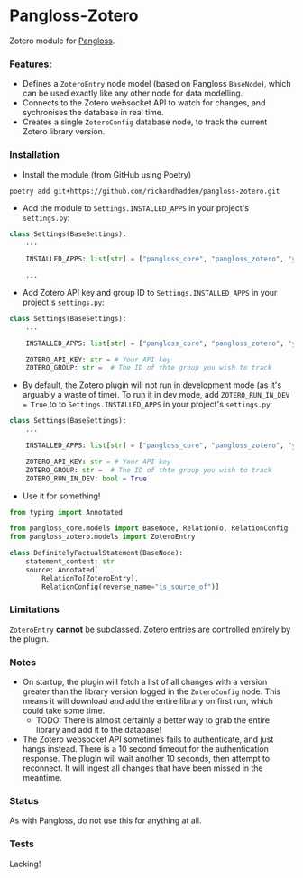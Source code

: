 Pangloss-Zotero
===============

Zotero module for [Pangloss](https://github.com/richardhadden/pangloss-core).

### Features:

- Defines a `ZoteroEntry` node model (based on Pangloss `BaseNode`), which can be used exactly like any other node for data modelling.
- Connects to the Zotero websocket API to watch for changes, and sychronises the database in real time.
- Creates a single `ZoteroConfig` database node, to track the current Zotero library version.

### Installation

- Install the module (from GitHub using Poetry)
```bash
poetry add git+https://github.com/richardhadden/pangloss-zotero.git
````

- Add the module to `Settings.INSTALLED_APPS` in your project's `settings.py`:

```python
class Settings(BaseSettings):
    ...

    INSTALLED_APPS: list[str] = ["pangloss_core", "pangloss_zotero", "your_application"]

    ...
```

- Add Zotero API key and group ID to `Settings.INSTALLED_APPS` in your project's `settings.py`:

```python
class Settings(BaseSettings):
    ...

    INSTALLED_APPS: list[str] = ["pangloss_core", "pangloss_zotero", "your_application"]

    ZOTERO_API_KEY: str = # Your API key
    ZOTERO_GROUP: str =  # The ID of thte group you wish to track
```

- By default, the Zotero plugin will not run in development mode (as it's arguably a waste of time). To run it in dev mode, add `ZOTERO_RUN_IN_DEV = True` to to `Settings.INSTALLED_APPS` in your project's `settings.py`:

```python
class Settings(BaseSettings):
    ...

    INSTALLED_APPS: list[str] = ["pangloss_core", "pangloss_zotero", "your_application"]

    ZOTERO_API_KEY: str = # Your API key
    ZOTERO_GROUP: str =  # The ID of thte group you wish to track
    ZOTERO_RUN_IN_DEV: bool = True
```


- Use it for something!

```python
from typing import Annotated

from pangloss_core.models import BaseNode, RelationTo, RelationConfig
from pangloss_zotero.models import ZoteroEntry

class DefinitelyFactualStatement(BaseNode):
    statement_content: str
    source: Annotated[
        RelationTo[ZoteroEntry], 
        RelationConfig(reverse_name="is_source_of")]
```

### Limitations
`ZoteroEntry` **cannot** be subclassed. Zotero entries are controlled entirely by the plugin.

### Notes
- On startup, the plugin will fetch a list of all changes with a version greater than the library version logged in the `ZoteroConfig` node. This means it will download and add the entire library on first run, which could take some time.
    - TODO: There is almost certainly a better way to grab the entire library and add it to the database!
- The Zotero websocket API sometimes fails to authenticate, and just hangs instead. There is a 10 second timeout for the authentication response. The plugin will wait another 10 seconds, then attempt to reconnect. It will ingest all changes that have been missed in the meantime.

### Status

As with Pangloss, do not use this for anything at all.


### Tests

Lacking!